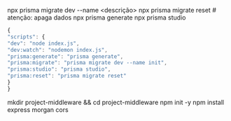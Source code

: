 npx prisma migrate dev --name <descrição>
npx prisma migrate reset # atenção: apaga dados
npx prisma generate
npx prisma studio

```javascript
{
"scripts": {
"dev": "node index.js",
"dev:watch": "nodemon index.js",
"prisma:generate": "prisma generate",
"prisma:migrate": "prisma migrate dev --name init",
"prisma:studio": "prisma studio",
"prisma:reset": "prisma migrate reset"
}
}
```

mkdir project-middleware && cd project-middleware
npm init -y
npm install express morgan cors
